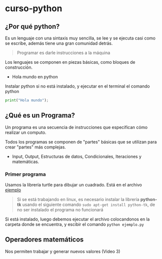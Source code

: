 # curso-python

## ¿Por qué python?

Es un lenguaje con una sintaxis muy sencilla, se lee y se ejecuta casi como se escribe, además tiene una gran comunidad detrás.

> Programar es darle instrucciones a la máquina

Los lenguajes se componen en piezas básicas, como bloques de construcción.

- Hola mundo en python 

Instalar python si no está instalado, y ejecutar en el terminal el comando python
```python 
print("Hola mundo");
```

## ¿Qué es un Programa?

Un programa es una secuencia de instrucciones que especifican cómo realizar un computo.

Todos los programas se componen de "partes" básicas que se utilizan para crear "partes" más complejas.

* Input, Output, Estructuras de datos, Condicionales, Iteraciones y matemáticas.

### Primer programa

Usamos la librería turtle para dibujar un cuadrado. Está en el archivo [ejemplo](ejemplo.py)

> Si se está trabajando en linux, es necesario instalar la librería **python-tk**  usando el siguiente comando `sudo apt-get install python-tk`, de no ser instalado el programa no funcionará

Si está instalado, luego debemos ejecutar el archivo colocandonos en la carpeta donde se encuentra, y escibir el comando `python ejemplo.py`

## Operadores matemáticos

Nos permiten trabajar y generar nuevos valores (Video 3)